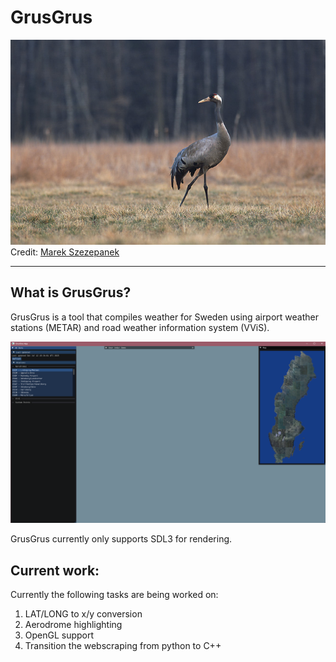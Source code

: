 # GrusGrus

![Grus Grus](/Dependencies/readme/Grus_grus_5_(Marek_Szczepanek).jpg)
Credit: [Marek Szezepanek](https://commons.wikimedia.org/wiki/File:Grus_grus_5_(Marek_Szczepanek).jpg)

---

## What is GrusGrus?

GrusGrus is a tool that compiles weather for Sweden using airport weather stations (METAR) and road weather information system (VViS).

![Preview of GrusGrus](/Dependencies/readme/GrusGrusSnapshot.png)

GrusGrus currently only supports SDL3 for rendering.

## Current work:

Currently the following tasks are being worked on:

1. LAT/LONG to x/y conversion
2. Aerodrome highlighting
3. OpenGL support
4. Transition the webscraping from python to C++ 